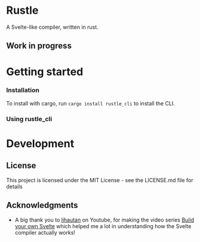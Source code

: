 # Rustle

A Svelte-like compiler, written in rust.

## Work in progress

# Getting started

### Installation

To install with cargo, run `cargo install rustle_cli` to install the CLI.

### Using rustle_cli

<!-- Run `rustle_cli app.rustle` to generate an `app.js` file. You can optionally specify a different output file with the `-o` flag.

You can also specify a directory for example `rustle_cli src` to parse all the files in that directory.

For debugging, you can print the generated AST with the `-a` or `--ast` flag and pretty print it with `-p`. -->

# Development

## License

This project is licensed under the MIT License - see the LICENSE.md file for details

## Acknowledgments

* A big thank you to [lihautan](https://www.youtube.com/c/lihautan) on Youtube, for making the video series [Build your own Svelte](https://www.youtube.com/watch?v=mwvyKGw2CzU) which helped me a lot in understanding how the Svelte compiler actually works!
